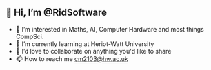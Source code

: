 **👋 Hi, I’m @RidSoftware**
--
- 👀 I’m interested in Maths, AI, Computer Hardware and most things CompSci.
- 🌱 I’m currently learning at Heriot-Watt University
- 💞️ I’d love to collaborate on anything you'd like to share
- 📫 How to reach me cm2103@hw.ac.uk


<!---
RidSoftware/RidSoftware is a ✨ special ✨ repository because its `README.md` (this file) appears on your GitHub profile.
You can click the Preview link to take a look at your changes.
--->
